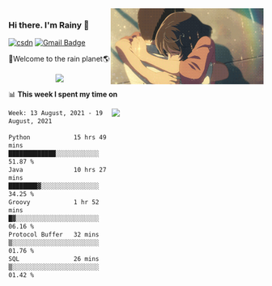 <img  align='right' height="150" src="https://github.com/LikeRainDay/LikeRainDay/blob/master/pic/img_rain_1.gif?raw=true">



### Hi there. I'm Rainy :lemon:

[![csdn](https://img.shields.io/badge/-csdn-c14438?style=flat-square&logo=c&logoColor=white)](https://blog.csdn.net/qq_15807167)
[![Gmail Badge](https://img.shields.io/badge/-gmail-c14438?style=flat-square&logo=Gmail&logoColor=white&link=mailto:houshuai0816@gmail.com)](mailto:houshuai0816@gmail.com)

🚀Welcome to the rain planet🌎

<center>
<img align='center'  src="https://source.unsplash.com/random/1200x600">
</center>

📊 **This week I spent my time on**

<img align='right'   width="300" src="https://github-readme-stats.vercel.app/api?username=LikeRainDay&show_icons=true&title_color=fff&icon_color=79ff97&text_color=9f9f9f&bg_color=151515">

<!--START_SECTION:waka-->
```text
Week: 13 August, 2021 - 19 August, 2021

Python            15 hrs 49 mins  █████████████░░░░░░░░░░░░   51.87 % 
Java              10 hrs 27 mins  ████████▓░░░░░░░░░░░░░░░░   34.25 % 
Groovy            1 hr 52 mins    █▓░░░░░░░░░░░░░░░░░░░░░░░   06.16 % 
Protocol Buffer   32 mins         ▒░░░░░░░░░░░░░░░░░░░░░░░░   01.76 % 
SQL               26 mins         ▒░░░░░░░░░░░░░░░░░░░░░░░░   01.42 % 
```
<!--END_SECTION:waka-->
